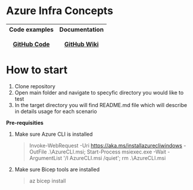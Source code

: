 # Azure Infra Concepts

<table>
    <thead>
        <tr>
            <th>Code examples <br /><br /><a href="https://github.com/DominikWojciechowski/AzureInfraConcepts">GitHub Code</a></th>
            <th>Documentation <br /><br /><a href="https://github.com/DominikWojciechowski/AzureInfraConcepts/wiki">GitHub Wiki</a></th>
        </tr>
    </thead>
</table>


# How to start

1. Clone repository
2. Open main folder and navigate to specyfic directory you would like to test
3. In the target directory you will find README.md file which will describe in details usage for each scenario

**Pre-requisities**
1. Make sure Azure CLI is installed 
    > Invoke-WebRequest -Uri https://aka.ms/installazurecliwindows -OutFile .\AzureCLI.msi; Start-Process msiexec.exe -Wait -ArgumentList '/I AzureCLI.msi /quiet'; rm .\AzureCLI.msi
2. Make sure Bicep tools are installed
    > az bicep install